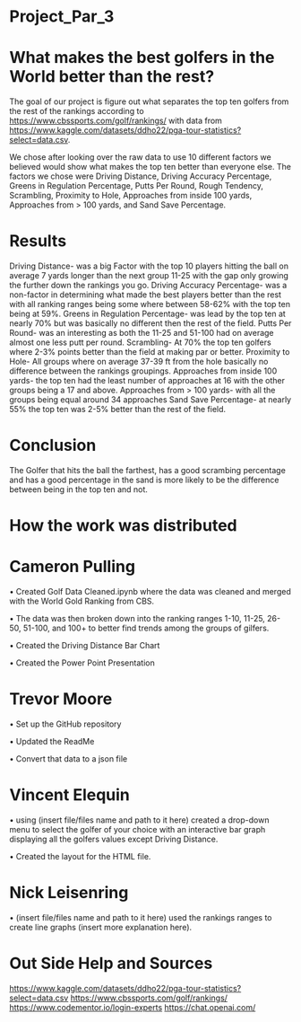# Project_Par_3

# What makes the best golfers in the World better than the rest?
The goal of our project is figure out what separates the top ten golfers from the rest of the rankings according to https://www.cbssports.com/golf/rankings/ with data from https://www.kaggle.com/datasets/ddho22/pga-tour-statistics?select=data.csv.

We chose after looking over the raw data to use 10 different factors we believed would show what makes the top ten better than everyone else. The factors we chose were Driving Distance, Driving Accuracy Percentage, Greens in Regulation Percentage, Putts Per Round, Rough Tendency, Scrambling, Proximity to Hole, Approaches from inside 100 yards, Approaches from > 100 yards, and Sand Save Percentage.

# Results

Driving Distance- was a big Factor with the top 10 players hitting the ball on average 7 yards longer than the next group 11-25 with the gap only growing the further down the rankings you go.
Driving Accuracy Percentage- was a non-factor in determining what made the best players better than the rest with all ranking ranges being some where between 58-62% with the top ten being at 59%.
 Greens in Regulation Percentage- was lead by the top ten at nearly 70% but was basically no different then the rest of the field.
Putts Per Round- was an interesting as both the 11-25 and 51-100 had on average almost one less putt per round.
Scrambling- At 70% the top ten golfers where 2-3% points better than the field at making par or better.
Proximity to Hole- All groups where on average 37-39 ft from the hole basically no difference between the rankings groupings.
Approaches from inside 100 yards- the top ten had the least number of approaches at 16 with the other groups being a 17 and above.
Approaches from > 100 yards- with all the groups being equal around 34 approaches
Sand Save Percentage- at nearly 55% the top ten was 2-5% better than the rest of the field.

# Conclusion

The Golfer that hits the ball the farthest, has a good scrambing percentage and has a good percentage in the sand  is more likely to be the difference between being in the top ten and not.

# How the work was distributed

# Cameron Pulling 
•	Created Golf Data Cleaned.ipynb where the data was cleaned and merged with the World Gold Ranking from CBS. 

•	The data was then broken down into the ranking ranges 1-10, 11-25, 26-50, 51-100, and 100+ to better find trends among the groups of gilfers.

•	Created the Driving Distance Bar Chart

•	Created the Power Point Presentation

# Trevor Moore 
•	Set up the GitHub repository 

•	Updated the ReadMe 

•	Convert that data to a json file

# Vincent Elequin 
•	using (insert file/files name and path to it here) created a drop-down menu to select the golfer of your choice with an interactive bar graph displaying all the golfers values except Driving Distance.

•	Created the layout for the HTML file.

# Nick Leisenring 
•	(insert file/files name and path to it here) used the rankings ranges to create line graphs (insert more explanation here). 

# Out Side Help and Sources
https://www.kaggle.com/datasets/ddho22/pga-tour-statistics?select=data.csv
https://www.cbssports.com/golf/rankings/ 
https://www.codementor.io/login-experts
https://chat.openai.com/
